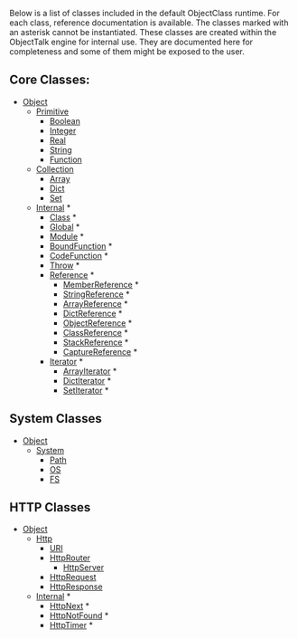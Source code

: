 Below is a list of classes included in the default ObjectClass runtime.
For each class, reference documentation is available. The classes marked
with an asterisk cannot be instantiated. These classes are created within
the ObjectTalk engine for internal use. They are documented here for
completeness and some of them might be exposed to the user.

## Core Classes:

* [Object](#object)
	* [Primitive](#primitive)
		* [Boolean](#boolean)
		* [Integer](#integer)
		* [Real](#real)
		* [String](#string)
		* [Function](#function)
	* [Collection](#collection)
		* [Array](#array)
		* [Dict](#dict)
		* [Set](#set)
	* [Internal](#internal) *
		* [Class](#class) *
		* [Global](#global) *
		* [Module](#module) *
		* [BoundFunction](#boundfunction) *
		* [CodeFunction](#vodefunction) *
		* [Throw](#Throw) *
		* [Reference](#reference) *
			* [MemberReference](#memberreference) *
			* [StringReference](#stringreference) *
			* [ArrayReference](#arrayreference) *
			* [DictReference](#dictreference) *
			* [ObjectReference](#objectreference) *
			* [ClassReference](#classreference) *
			* [StackReference](#stackreference) *
			* [CaptureReference](#capturereference) *
		* [Iterator](#iterator) *
			* [ArrayIterator](#arrayiterator) *
			* [DictIterator](#dictiterator) *
			* [SetIterator](#setiterator) *

## System Classes


* [Object](#object)
	* [System](#system)
		* [Path](#path)
		* [OS](#os)
		* [FS](#fs)

## HTTP Classes

* [Object](#object)
	* [Http](#http)
		* [URI](#uri)
		* [HttpRouter](#httprouter)
			* [HttpServer](#httpserver)
		* [HttpRequest](#httprequest)
		* [HttpResponse](#httpresponse)
	* [Internal](#internal) *
		* [HttpNext](#httpnext) *
		* [HttpNotFound](#httpnotfound) *
		* [HttpTimer](#httptimer) *
